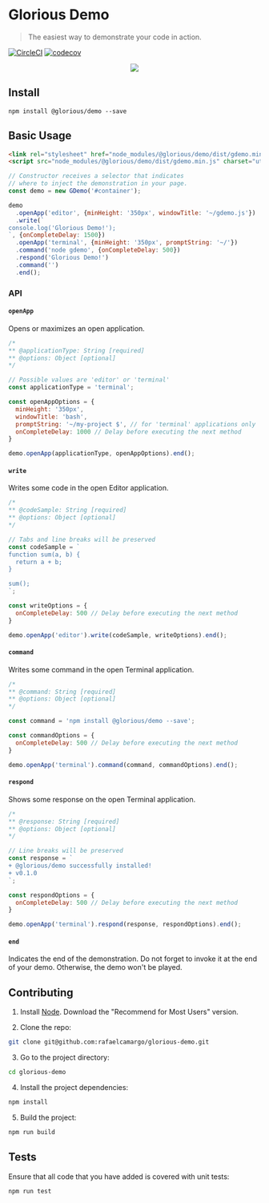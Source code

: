 # Glorious Demo

> The easiest way to demonstrate your code in action.

[![CircleCI](https://circleci.com/gh/rafaelcamargo/glorious-demo.svg?style=svg)](https://circleci.com/gh/rafaelcamargo/glorious-demo)
[![codecov](https://codecov.io/gh/rafaelcamargo/glorious-demo/branch/master/graph/badge.svg)](https://codecov.io/gh/rafaelcamargo/glorious-demo)

<p align="center">
  <img src="https://user-images.githubusercontent.com/4738687/43367796-29012b54-9329-11e8-9651-66d98d107ecd.gif" />
</p>

## Install

```
npm install @glorious/demo --save
```

## Basic Usage

``` html
<link rel="stylesheet" href="node_modules/@glorious/demo/dist/gdemo.min.css">
<script src="node_modules/@glorious/demo/dist/gdemo.min.js" charset="utf-8"></script>
```

``` javascript
// Constructor receives a selector that indicates
// where to inject the demonstration in your page.
const demo = new GDemo('#container');

demo
  .openApp('editor', {minHeight: '350px', windowTitle: '~/gdemo.js'})
  .write(`
console.log('Glorious Demo!');
`, {onCompleteDelay: 1500})
  .openApp('terminal', {minHeight: '350px', promptString: '~/'})
  .command('node gdemo', {onCompleteDelay: 500})
  .respond('Glorious Demo!')
  .command('')
  .end();
```

### API

#### `openApp`
Opens or maximizes an open application.
``` javascript
/*
** @applicationType: String [required]
** @options: Object [optional]
*/

// Possible values are 'editor' or 'terminal'
const applicationType = 'terminal';

const openAppOptions = {
  minHeight: '350px',
  windowTitle: 'bash',
  promptString: '~/my-project $', // for 'terminal' applications only
  onCompleteDelay: 1000 // Delay before executing the next method
}

demo.openApp(applicationType, openAppOptions).end();
```

#### `write`
Writes some code in the open Editor application.
``` javascript
/*
** @codeSample: String [required]
** @options: Object [optional]
*/

// Tabs and line breaks will be preserved
const codeSample = `
function sum(a, b) {
  return a + b;
}

sum();
`;

const writeOptions = {
  onCompleteDelay: 500 // Delay before executing the next method
}

demo.openApp('editor').write(codeSample, writeOptions).end();
```

#### `command`
Writes some command in the open Terminal application.
``` javascript
/*
** @command: String [required]
** @options: Object [optional]
*/

const command = 'npm install @glorious/demo --save';

const commandOptions = {
  onCompleteDelay: 500 // Delay before executing the next method
}

demo.openApp('terminal').command(command, commandOptions).end();
```

#### `respond`
Shows some response on the open Terminal application.
``` javascript
/*
** @response: String [required]
** @options: Object [optional]
*/

// Line breaks will be preserved
const response = `
+ @glorious/demo successfully installed!
+ v0.1.0
`;

const respondOptions = {
  onCompleteDelay: 500 // Delay before executing the next method
}

demo.openApp('terminal').respond(response, respondOptions).end();
```

#### `end`
Indicates the end of the demonstration. Do not forget to invoke it at the end of your demo. Otherwise, the demo won't be played.

## Contributing

1. Install [Node](https://nodejs.org/en/). Download the "Recommend for Most Users" version.

2. Clone the repo:
``` bash
git clone git@github.com:rafaelcamargo/glorious-demo.git
```

3. Go to the project directory:
``` bash
cd glorious-demo
```

4. Install the project dependencies:
``` bash
npm install
```

5. Build the project:
``` bash
npm run build
```

## Tests

Ensure that all code that you have added is covered with unit tests:
``` bash
npm run test
```
